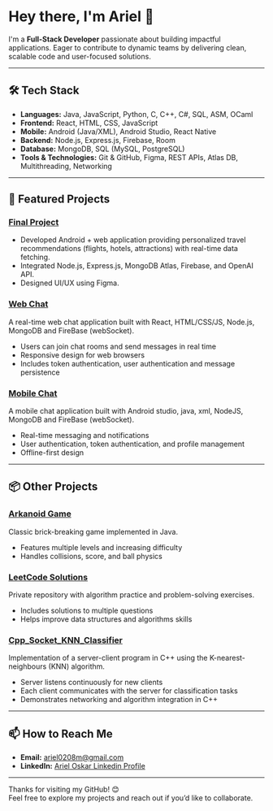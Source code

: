 # Hey there, I'm Ariel 👋

I'm a **Full-Stack Developer** passionate about building impactful applications. Eager to contribute to dynamic teams by delivering clean, scalable code and user-focused solutions.

---

## 🛠 Tech Stack
- **Languages:** Java, JavaScript, Python, C, C++, C#, SQL, ASM, OCaml
- **Frontend:** React, HTML, CSS, JavaScript
- **Mobile:** Android (Java/XML), Android Studio, React Native 
- **Backend:** Node.js, Express.js, Firebase, Room
- **Database:** MongoDB, SQL (MySQL, PostgreSQL) 
- **Tools & Technologies:** Git & GitHub, Figma, REST APIs, Atlas DB, Multithreading, Networking 

---

## 🚀 Featured Projects

### [Final Project](https://github.com/56bar56/finalProject)
- Developed Android + web application providing personalized travel recommendations (flights, hotels, attractions) with real-time data fetching.
- Integrated Node.js, Express.js, MongoDB Atlas, Firebase, and OpenAI API.
- Designed UI/UX using Figma.

### [Web Chat](https://github.com/56bar56/ChatWeb)
A real-time web chat application built with React, HTML/CSS/JS, Node.js, MongoDB and FireBase (webSocket).  
- Users can join chat rooms and send messages in real time
- Responsive design for web browsers  
- Includes token authentication, user authentication and message persistence  

### [Mobile Chat](https://github.com/56bar56/ChatApp)
A mobile chat application built with Android studio, java, xml, NodeJS, MongoDB and FireBase (webSocket).  
- Real-time messaging and notifications  
- User authentication, token authentication, and profile management
- Offline-first design


---

## 📦 Other Projects

### [Arkanoid Game](https://github.com/56bar56/Arkanoid)
Classic brick-breaking game implemented in Java.  
- Features multiple levels and increasing difficulty  
- Handles collisions, score, and ball physics  

### [LeetCode Solutions](https://github.com/ArielOscar99/LeetCode)
Private repository with algorithm practice and problem-solving exercises.  
- Includes solutions to multiple questions  
- Helps improve data structures and algorithms skills  

### [Cpp_Socket_KNN_Classifier](https://github.com/56bar56/Cpp_Socket_KNN_Classifier)
Implementation of a server-client program in C++ using the K-nearest-neighbours (KNN) algorithm.  
- Server listens continuously for new clients  
- Each client communicates with the server for classification tasks  
- Demonstrates networking and algorithm integration in C++  

---

## 📫 How to Reach Me
- **Email:** ariel0208m@gmail.com 
- **LinkedIn:** [Ariel Oskar Linkedin Profile](https://www.linkedin.com/in/ariel-oskar-704553373?utm_source=share&utm_campaign=share_via&utm_content=profile&utm_medium=android_app )

---

Thanks for visiting my GitHub! 😊  
Feel free to explore my projects and reach out if you’d like to collaborate.
